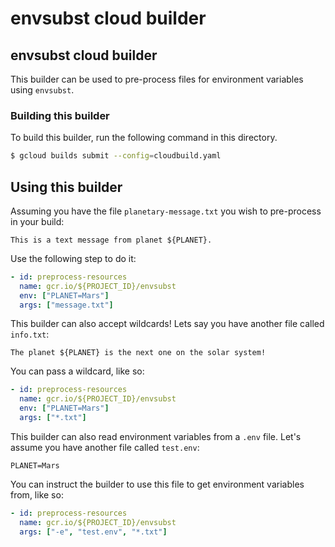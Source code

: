 # envsubst cloud builder

## envsubst cloud builder
This builder can be used to pre-process files for environment variables using `envsubst`.

### Building this builder
To build this builder, run the following command in this directory.
```sh
$ gcloud builds submit --config=cloudbuild.yaml
```

## Using this builder

Assuming you have the file `planetary-message.txt` you wish to pre-process in your build:
```
This is a text message from planet ${PLANET}.
```

Use the following step to do it:
```yaml
- id: preprocess-resources
  name: gcr.io/${PROJECT_ID}/envsubst
  env: ["PLANET=Mars"]
  args: ["message.txt"]
```

This builder can also accept wildcards! Lets say you have another file called `info.txt`:
```
The planet ${PLANET} is the next one on the solar system!
```

You can pass a wildcard, like so:
```yaml
- id: preprocess-resources
  name: gcr.io/${PROJECT_ID}/envsubst
  env: ["PLANET=Mars"]
  args: ["*.txt"]
```

This builder can also read environment variables from a `.env` file. Let's assume you have another file called `test.env`:

```dotenv
PLANET=Mars
```

You can instruct the builder to use this file to get environment variables from, like so:
```yaml
- id: preprocess-resources
  name: gcr.io/${PROJECT_ID}/envsubst
  args: ["-e", "test.env", "*.txt"]
```
